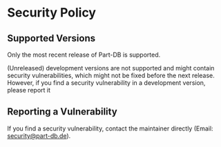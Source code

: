 # Security Policy

## Supported Versions

Only the most recent release of Part-DB is supported.

(Unreleased) development versions are not supported and might contain security vulnerabilities, which might not be 
fixed before the next release. However, if you find a security vulnerability in a development version, please report it

## Reporting a Vulnerability

If you find a security vulnerability, contact the maintainer directly (Email: security@part-db.de).
